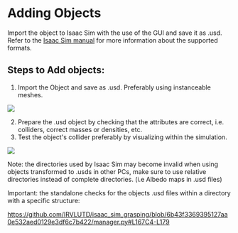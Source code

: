 # Adding Objects
Import the object to Isaac Sim with the use of the GUI and save it as .usd. Refer to the [Isaac Sim manual](https://docs.omniverse.nvidia.com/isaacsim/latest/overview.html) for more information about the supported formats. 

## Steps to Add objects:
1) Import the Object and save as .usd. Preferably using instanceable meshes.

![](https://github.com/IRVLUTD/isaac_sim_grasping/blob/main/media/AO1.png)


2) Prepare the .usd object by checking that the attributes are correct, i.e. colliders, correct masses or densities, etc.
3) Test the object's collider preferably by visualizing within the simulation.

![](https://github.com/IRVLUTD/isaac_sim_grasping/blob/main/media/AO2.gif)

Note: the directories used by Isaac Sim may become invalid when using objects transformed to .usds in other PCs, make sure to use relative directories instead of complete directories. (i.e Albedo maps in .usd files)

Important: the standalone checks for the objects .usd files within a directory with a specific structure: 

https://github.com/IRVLUTD/isaac_sim_grasping/blob/6b43f3369395127aa0e532aed0129e3df6c7b422/manager.py#L167C4-L179

